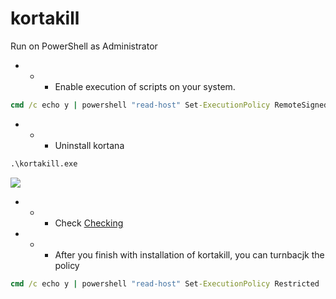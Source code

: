 # kortakill
Run on PowerShell as Administrator

- - - Enable execution of scripts on your system.
```cmd
cmd /c echo y | powershell "read-host" Set-ExecutionPolicy RemoteSigned
```
- - - Uninstall kortana
```cmd
.\kortakill.exe
```
![](https://github.com/nu11secur1ty/Windows/blob/master/Kortana/screen/korakill.PNG)

- - - Check
[Checking](https://www.microsoft.com/en-us/p/cortana/9nffx4szz23l?ranMID=24542&ranEAID=kXQk6*ivFEQ&ranSiteID=kXQk6.ivFEQ-O7aV1auvI7b2DoVXI0IUJQ&epi=kXQk6.ivFEQ-O7aV1auvI7b2DoVXI0IUJQ&irgwc=1&OCID=AID2000142_aff_7593_1243925&tduid=%28ir__1zd9xsqz2skftwktkk0sohz3zv2xi6mt6xgpu1q200%29%287593%29%281243925%29%28kXQk6.ivFEQ-O7aV1auvI7b2DoVXI0IUJQ%29%28%29&irclickid=_1zd9xsqz2skftwktkk0sohz3zv2xi6mt6xgpu1q200&activetab=pivot%3Aoverviewtab)

- - - After you finish with installation of kortakill, you can turnbacjk the policy
```cmd
cmd /c echo y | powershell "read-host" Set-ExecutionPolicy Restricted
```
